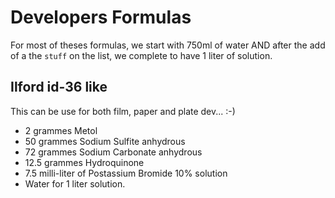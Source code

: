 # Developers Formulas

For most of theses formulas, we start with 750ml of water AND after the add of a the `stuff` on the list, we complete to have 1 liter of solution.

## Ilford id-36 like

This can be use for both film, paper and plate dev... :-)
 * 2  grammes Metol
 * 50 grammes Sodium Sulfite anhydrous
 * 72 grammes Sodium Carbonate anhydrous
 * 12.5 grammes Hydroquinone 
 * 7.5 milli-liter of Postassium Bromide 10% solution
 * Water for 1 liter solution.
